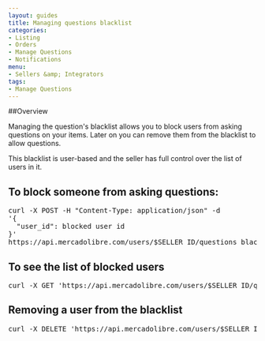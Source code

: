 ```yaml
---
layout: guides
title: Managing questions blacklist
categories: 
- Listing
- Orders
- Manage Questions
- Notifications
menu: 
- Sellers &amp; Integrators
tags:
- Manage Questions
---
```



##Overview

Managing the question's blacklist allows you to block users from asking questions on your items. Later on you can remove them from the blacklist to allow questions.

This blacklist is user-based and the seller has full control over the list of users in it.

## To block someone from asking questions:

<pre class="terminal">
curl -X POST -H "Content-Type: application/json" -d
'{
  "user_id": blocked user id
}'
https://api.mercadolibre.com/users/$SELLER_ID/questions_blacklist?access_token=$ACCESS_TOKEN  
</pre>

## To see the list of blocked users

<pre class="terminal">
curl -X GET 'https://api.mercadolibre.com/users/$SELLER_ID/questions_blacklist?access_token=$ACCESS_TOKEN '
</pre>

## Removing a user from the blacklist

<pre class="terminal">
curl -X DELETE 'https://api.mercadolibre.com/users/$SELLER_ID/questions_blacklist/$USER_ID?access_token=$ACCESS_TOKEN '
</pre>

